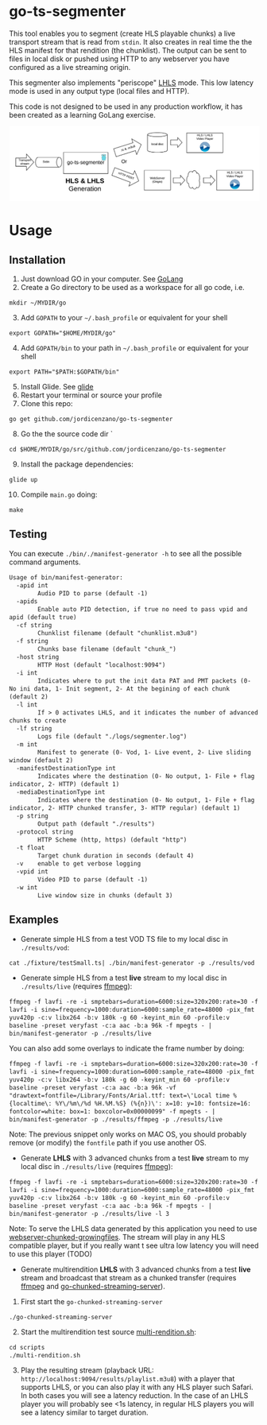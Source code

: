 # go-ts-segmenter
This tool enables you to segment (create HLS playable chunks) a live transport stream that is read from `stdin`. It also creates in real time the the HLS manifest for that rendition (the chunklist).
The output can be sent to files in local disk or pushed using HTTP to any webserver you have configured as a live streaming origin.

This segmenter also implements "periscope" [LHLS](https://medium.com/@periscopecode/introducing-lhls-media-streaming-eb6212948bef) mode. This low latency mode is used in any output type (local files and HTTP).

This code is not designed to be used in any production workflow, it has been created as a learning GoLang exercise.

![Block diagram goes here](./pics/blockDiagramGoSegmenter.png "Block diagram")

# Usage
## Installation
1. Just download GO in your computer. See [GoLang](https://golang.org/)
2. Create a Go directory to be used as a workspace for all go code, i.e.
```
mkdir ~/MYDIR/go
```
3. Add `GOPATH` to your `~/.bash_profile` or equivalent for your shell
```
export GOPATH="$HOME/MYDIR/go"
```
4. Add `GOPATH/bin` to your path in `~/.bash_profile` or equivalent for your shell
```
export PATH="$PATH:$GOPATH/bin"
```
5. Install Glide. See [glide](https://github.com/Masterminds/glide)
6. Restart your terminal or source your profile
7. Clone this repo:
```
go get github.com/jordicenzano/go-ts-segmenter
```
8. Go the the source code dir `
```
cd $HOME/MYDIR/go/src/github.com/jordicenzano/go-ts-segmenter
```
9. Install the package dependencies:
```
glide up
```
10. Compile `main.go` doing:
```
make
```

## Testing
You can execute `./bin/./manifest-generator -h` to see all the possible command arguments.
```
Usage of bin/manifest-generator:
  -apid int
        Audio PID to parse (default -1)
  -apids
        Enable auto PID detection, if true no need to pass vpid and apid (default true)
  -cf string
        Chunklist filename (default "chunklist.m3u8")
  -f string
        Chunks base filename (default "chunk_")
  -host string
        HTTP Host (default "localhost:9094")
  -i int
        Indicates where to put the init data PAT and PMT packets (0- No ini data, 1- Init segment, 2- At the begining of each chunk (default 2)
  -l int
        If > 0 activates LHLS, and it indicates the number of advanced chunks to create
  -lf string
        Logs file (default "./logs/segmenter.log")
  -m int
        Manifest to generate (0- Vod, 1- Live event, 2- Live sliding window (default 2)
  -manifestDestinationType int
        Indicates where the destination (0- No output, 1- File + flag indicator, 2- HTTP) (default 1)
  -mediaDestinationType int
        Indicates where the destination (0- No output, 1- File + flag indicator, 2- HTTP chunked transfer, 3- HTTP regular) (default 1)
  -p string
        Output path (default "./results")
  -protocol string
        HTTP Scheme (http, https) (default "http")
  -t float
        Target chunk duration in seconds (default 4)
  -v    enable to get verbose logging
  -vpid int
        Video PID to parse (default -1)
  -w int
        Live window size in chunks (default 3)
```
## Examples
- Generate simple HLS from a test VOD TS file to my local disc in `./results/vod`:
```
cat ./fixture/testSmall.ts| ./bin/manifest-generator -p ./results/vod
```
- Generate simple HLS from a test **live** stream to my local disc in `./results/live` (requires [ffmpeg](https://ffmpeg.org/)):
```
ffmpeg -f lavfi -re -i smptebars=duration=6000:size=320x200:rate=30 -f lavfi -i sine=frequency=1000:duration=6000:sample_rate=48000 -pix_fmt yuv420p -c:v libx264 -b:v 180k -g 60 -keyint_min 60 -profile:v baseline -preset veryfast -c:a aac -b:a 96k -f mpegts - | bin/manifest-generator -p ./results/live
```

You can also add some overlays to indicate the frame number by doing:
```
ffmpeg -f lavfi -re -i smptebars=duration=6000:size=320x200:rate=30 -f lavfi -i sine=frequency=1000:duration=6000:sample_rate=48000 -pix_fmt yuv420p -c:v libx264 -b:v 180k -g 60 -keyint_min 60 -profile:v baseline -preset veryfast -c:a aac -b:a 96k -vf "drawtext=fontfile=/Library/Fonts/Arial.ttf: text=\'Local time %{localtime\: %Y\/%m\/%d %H.%M.%S} (%{n})\': x=10: y=10: fontsize=16: fontcolor=white: box=1: boxcolor=0x00000099" -f mpegts - | bin/manifest-generator -p ./results/ffmpeg -p ./results/live
```
Note: The previous snippet only works on MAC OS, you should probably remove (or modify) the `fontfile` path if you use another OS.

- Generate **LHLS** with 3 advanced chunks from a test **live** stream to my local disc in `./results/live` (requires [ffmpeg](https://ffmpeg.org/)):
```
ffmpeg -f lavfi -re -i smptebars=duration=6000:size=320x200:rate=30 -f lavfi -i sine=frequency=1000:duration=6000:sample_rate=48000 -pix_fmt yuv420p -c:v libx264 -b:v 180k -g 60 -keyint_min 60 -profile:v baseline -preset veryfast -c:a aac -b:a 96k -f mpegts - | bin/manifest-generator -p ./results/live -l 3
```
Note: To serve the LHLS data generated by this application you need to use [webserver-chunked-growingfiles](https://github.com/jordicenzano/webserver-chunked-growingfiles). The stream will play in any HLS compatible player, but if you really want t see ultra low latency you will need to use this player (TODO)

- Generate multirendition **LHLS** with 3 advanced chunks from a test **live** stream and broadcast that stream as a chunked transfer (requires [ffmpeg](https://ffmpeg.org/) and [go-chunked-streaming-server](https://github.com/mjneil/go-chunked-streaming-server)).
1. First start the `go-chunked-streaming-server`
```
./go-chunked-streaming-server
```
2. Start the multirendition test source [multi-rendition.sh](./scripts/multi-rendition.sh):
```
cd scripts
./multi-rendition.sh
```
3. Play the resulting stream (playback URL: `http://localhost:9094/results/playlist.m3u8`) with a player that supports LHLS, or you can also play it with any HLS player such Safari.
In both cases you will see a latency reduction. In the case of an LHLS player you will probably see <1s latency, in regular HLS players you will see a latency similar to target duration.

